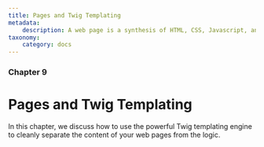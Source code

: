 ```yaml
---
title: Pages and Twig Templating
metadata:
    description: A web page is a synthesis of HTML, CSS, Javascript, and other types of media.  UserFrosting uses the powerful Twig templating engine to render web pages.
taxonomy:
    category: docs
---
```


### Chapter 9

# Pages and Twig Templating

In this chapter, we discuss how to use the powerful Twig templating engine to cleanly separate the content of your web pages from the logic.
